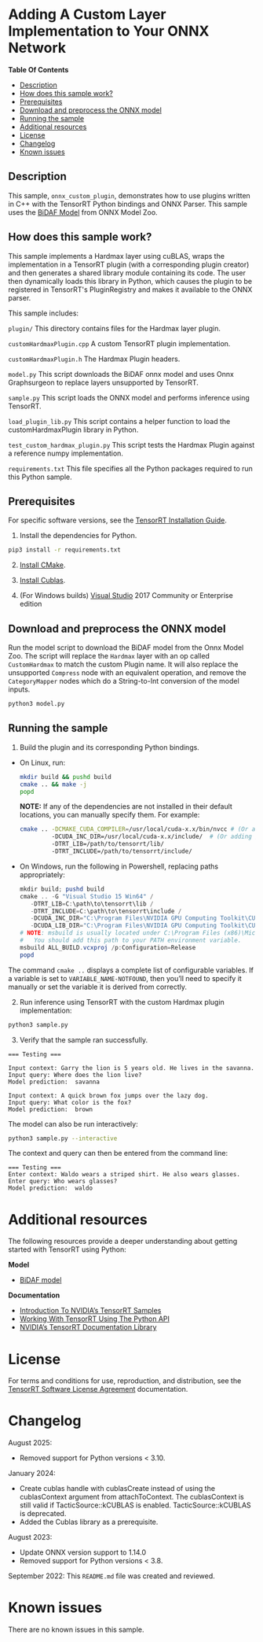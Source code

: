 # Adding A Custom Layer Implementation to Your ONNX Network

**Table Of Contents**
- [Description](#description)
- [How does this sample work?](#how-does-this-sample-work)
- [Prerequisites](#prerequisites)
- [Download and preprocess the ONNX model](#download-the-onnx-model)
- [Running the sample](#running-the-sample)
- [Additional resources](#additional-resources)
- [License](#license)
- [Changelog](#changelog)
- [Known issues](#known-issues)

## Description

This sample, `onnx_custom_plugin`, demonstrates how to use plugins written in C++ with the TensorRT Python bindings and ONNX Parser. This sample uses the [BiDAF Model](https://github.com/onnx/models/tree/main/text/machine_comprehension/bidirectional_attention_flow) from ONNX Model Zoo.

## How does this sample work?

This sample implements a Hardmax layer using cuBLAS, wraps the implementation in a TensorRT plugin (with a corresponding plugin creator) and then generates a shared library module containing its code. The user then dynamically loads this library in Python, which causes the plugin to be registered in TensorRT's PluginRegistry and makes it available to the ONNX parser.

This sample includes:

`plugin/`
This directory contains files for the Hardmax layer plugin.

`customHardmaxPlugin.cpp`
A custom TensorRT plugin implementation.

`customHardmaxPlugin.h`
The Hardmax Plugin headers.

`model.py`
This script downloads the BiDAF onnx model and uses Onnx Graphsurgeon to replace layers unsupported by TensorRT.

`sample.py`
This script loads the ONNX model and performs inference using TensorRT.

`load_plugin_lib.py`
This script contains a helper function to load the customHardmaxPlugin library in Python.

`test_custom_hardmax_plugin.py`
This script tests the Hardmax Plugin against a reference numpy implementation.

`requirements.txt`
This file specifies all the Python packages required to run this Python sample.

## Prerequisites

For specific software versions, see the [TensorRT Installation Guide](https://docs.nvidia.com/deeplearning/sdk/tensorrt-archived/index.html).

1. Install the dependencies for Python.

```bash
pip3 install -r requirements.txt
```

2. [Install CMake](https://cmake.org/download/).

3. [Install Cublas](https://developer.nvidia.com/cublas).

4. (For Windows builds) [Visual Studio](https://visualstudio.microsoft.com/vs/older-downloads/) 2017 Community or Enterprise edition

## Download and preprocess the ONNX model

Run the model script to download the BiDAF model from the Onnx Model Zoo. The script will replace the `Hardmax` layer with an op called `CustomHardmax` to match the custom Plugin name. It will also replace the unsupported `Compress` node with an equivalent operation, and remove the `CategoryMapper` nodes which do a String-to-Int conversion of the model inputs.

```bash
python3 model.py
```

## Running the sample

1.  Build the plugin and its corresponding Python bindings.

   - On Linux, run:
      ```bash
      mkdir build && pushd build
      cmake .. && make -j
      popd
      ```

      **NOTE:** If any of the dependencies are not installed in their default locations, you can manually specify them. For example:
      ```bash
      cmake .. -DCMAKE_CUDA_COMPILER=/usr/local/cuda-x.x/bin/nvcc # (Or adding /path/to/nvcc into $PATH)
               -DCUDA_INC_DIR=/usr/local/cuda-x.x/include/  # (Or adding /path/to/cuda/include into $CPLUS_INCLUDE_PATH)
               -DTRT_LIB=/path/to/tensorrt/lib/
               -DTRT_INCLUDE=/path/to/tensorrt/include/
      ```

   - On Windows, run the following in Powershell, replacing paths appropriately:
      ```ps1
      mkdir build; pushd build
      cmake .. -G "Visual Studio 15 Win64" /
         -DTRT_LIB=C:\path\to\tensorrt\lib /
         -DTRT_INCLUDE=C:\path\to\tensorrt\include /
         -DCUDA_INC_DIR="C:\Program Files\NVIDIA GPU Computing Toolkit\CUDA\v<CUDA_VERSION>\include" /
         -DCUDA_LIB_DIR="C:\Program Files\NVIDIA GPU Computing Toolkit\CUDA\v<CUDA_VERSION>\lib\x64"
      # NOTE: msbuild is usually located under C:\Program Files (x86)\Microsoft Visual Studio\2017\<EDITION>\MSBuild\<VERSION>\Bin
      #   You should add this path to your PATH environment variable.
      msbuild ALL_BUILD.vcxproj /p:Configuration=Release
      popd
      ```

   The command `cmake ..` displays a complete list of configurable variables. If a variable is set to `VARIABLE_NAME-NOTFOUND`, then you’ll need to specify it manually or set the variable it is derived from correctly.

2.  Run inference using TensorRT with the custom Hardmax plugin implementation:
   ```bash
   python3 sample.py
   ```

3.  Verify that the sample ran successfully.
   ```
   === Testing ===

   Input context: Garry the lion is 5 years old. He lives in the savanna.
   Input query: Where does the lion live?
   Model prediction:  savanna

   Input context: A quick brown fox jumps over the lazy dog.
   Input query: What color is the fox?
   Model prediction:  brown
   ```

   The model can also be run interactively:
   ```bash
   python3 sample.py --interactive
   ```

   The context and query can then be entered from the command line:

   ```
   === Testing ===
   Enter context: Waldo wears a striped shirt. He also wears glasses.
   Enter query: Who wears glasses?
   Model prediction:  waldo
   ```

# Additional resources

The following resources provide a deeper understanding about getting started with TensorRT using Python:

**Model**
- [BiDAF model](https://allenai.github.io/bi-att-flow/)

**Documentation**
- [Introduction To NVIDIA’s TensorRT Samples](https://docs.nvidia.com/deeplearning/sdk/tensorrt-sample-support-guide/index.html#samples)
- [Working With TensorRT Using The Python API](https://docs.nvidia.com/deeplearning/sdk/tensorrt-developer-guide/index.html#python_topics)
- [NVIDIA’s TensorRT Documentation Library](https://docs.nvidia.com/deeplearning/sdk/tensorrt-archived/index.html)

# License

For terms and conditions for use, reproduction, and distribution, see the [TensorRT Software License Agreement](https://docs.nvidia.com/deeplearning/sdk/tensorrt-sla/index.html) documentation.

# Changelog
August 2025:
  - Removed support for Python versions < 3.10.

January 2024:
  - Create cublas handle with cublasCreate instead of using the cublasContext argument from attachToContext. The cublasContext is still valid if TacticSource::kCUBLAS is enabled. TacticSource::kCUBLAS is deprecated.
  - Added the Cublas library as a prerequisite.

August 2023:
  - Update ONNX version support to 1.14.0
  - Removed support for Python versions < 3.8.

September 2022: This `README.md` file was created and reviewed.

# Known issues

There are no known issues in this sample.
